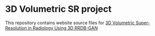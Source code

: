 # 3D Volumetric SR project

This repository contains website source files for [3D Volumetric Super-Resolution in Radiology Using 3D RRDB-GAN](https://juhha.github.io/3D-mADUNet-page/)

